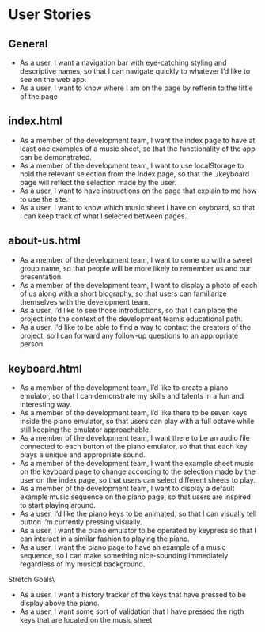 # User Stories
## General
* As a user, I want a navigation bar with eye-catching styling and descriptive names, so that I can navigate quickly to whatever I’d like to see on the web app.
* As a user, I want to know where I am on the page by refferin to the tittle of the page

## index.html
* As a member of the development team, I want the index page to have at least one examples of a music sheet, so that the functionality of the app can be demonstrated.
* As a member of the development team, I want to use localStorage to hold the relevant selection from the index page, so that the ./keyboard page will reflect the selection made by the user.
* As a user, I want to have instructions on the page that explain to me how to use the site. 
* As a user, I want to know which music sheet I have on keyboard, so that I can keep track of what I selected between pages.

## about-us.html
* As a member of the development team, I want to come up with a sweet group name, so that people will be more likely to remember us and our presentation.
* As a member of the development team, I want to display a photo of each of us along with a short biography, so that users can familiarize themselves with the development team.
* As a user, I’d like to see those introductions, so that I can place the project into the context of the development team’s educational path.
* As a user, I'd like to be able to find a way to contact the creators of the project, so I can forward any follow-up questions to an appropriate person.

## keyboard.html
* As a member of the development team, I’d like to create a piano emulator, so that I can demonstrate my skills and talents in a fun and interesting way.
* As a member of the development team, I’d like there to be seven keys inside the piano emulator, so that users can play with a full octave while still keeping the emulator approachable.
* As a member of the development team, I want there to be an audio file connected to each button of the piano emulator, so that that each key plays a unique and appropriate sound.
* As a member of the development team, I want the example sheet music on the keyboard page to change according to the selection made by the user on the index page, so that users can select different sheets to play.
* As a member of the development team, I want to display a default example music sequence on the piano page, so that users are inspired to start playing around.
* As a user, I’d like the piano keys to be animated, so that I can visually tell button I’m currently pressing visually.
* As a user, I want the piano emulator to be operated by keypress so that I can interact in a similar fashion to playing the piano.
* As a user, I want the piano page to have an example of a music sequence, so I can make something nice-sounding immediately regardless of my musical background.

Stretch Goals\
* As a user, I want a history tracker of the keys that have pressed to be display above the piano.
* As a user, I want some sort of validation that I have pressed the rigth keys that are located on the music sheet